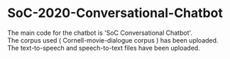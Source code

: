 # SoC-2020-Conversational-Chatbot
The main code for the chatbot is 'SoC Conversational Chatbot'. <br>
The corpus used ( Cornell-movie-dialogue corpus ) has been uploaded. <br>
The text-to-speech and speech-to-text files have been uploaded. 
